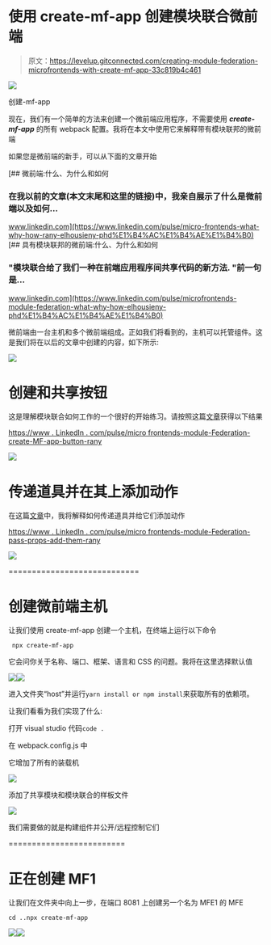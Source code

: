 # 使用 create-mf-app 创建模块联合微前端

> 原文：<https://levelup.gitconnected.com/creating-module-federation-microfrontends-with-create-mf-app-33c819b4c461>

![](img/51c2013c53874fc3cd13cfb133a8a3b0.png)

创建-mf-app

现在，我们有一个简单的方法来创建一个微前端应用程序，不需要使用 ***create-mf-app*** 的所有 webpack 配置。我将在本文中使用它来解释带有模块联邦的微前端

如果您是微前端的新手，可以从下面的文章开始

[](https://www.linkedin.com/pulse/micro-frontends-what-why-how-rany-elhousieny-phd%E1%B4%AC%E1%B4%AE%E1%B4%B0) [## 微前端:什么、为什么和如何

### 在我以前的文章(本文末尾和这里的链接)中，我亲自展示了什么是微前端以及如何…

www.linkedin.com](https://www.linkedin.com/pulse/micro-frontends-what-why-how-rany-elhousieny-phd%E1%B4%AC%E1%B4%AE%E1%B4%B0) [](https://www.linkedin.com/pulse/microfrontends-module-federation-what-why-how-elhousieny-phd%E1%B4%AC%E1%B4%AE%E1%B4%B0) [## 具有模块联邦的微前端:什么、为什么和如何

### "模块联合给了我们一种在前端应用程序间共享代码的新方法. "前一句是…

www.linkedin.com](https://www.linkedin.com/pulse/microfrontends-module-federation-what-why-how-elhousieny-phd%E1%B4%AC%E1%B4%AE%E1%B4%B0) 

微前端由一台主机和多个微前端组成。正如我们将看到的，主机可以托管组件。这是我们将在以后的文章中创建的内容，如下所示:

![](img/1e983dbca442332a54275cd05f77eca2.png)

# 创建和共享按钮

这是理解模块联合如何工作的一个很好的开始练习。请按照这篇[文章](https://www.linkedin.com/pulse/microfrontends-module-federation-create-mf-app-button-rany)获得以下结果

[https://www . LinkedIn . com/pulse/micro frontends-module-Federation-create-MF-app-button-rany](https://www.linkedin.com/pulse/microfrontends-module-federation-create-mf-app-button-rany)

![](img/2dee8cb92358146f1534895ac6a78fb6.png)

# 传递道具并在其上添加动作

在这篇[文章](https://www.linkedin.com/pulse/microfrontends-module-federation-pass-props-add-them-rany)中，我将解释如何传递道具并给它们添加动作

[https://www . LinkedIn . com/pulse/micro frontends-module-Federation-pass-props-add-them-rany](https://www.linkedin.com/pulse/microfrontends-module-federation-pass-props-add-them-rany)

![](img/a5565e2738dae660631e4b896af024ac.png)

============================

# 创建微前端主机

让我们使用 create-mf-app 创建一个主机，在终端上运行以下命令

```
 npx create-mf-app
```

它会问你关于名称、端口、框架、语言和 CSS 的问题。我将在这里选择默认值

![](img/78532266367334709e6f92cc120a0c68.png)![](img/c30488e1c0bc91d820dfa1ede54345bd.png)

进入文件夹“host”并运行`yarn install or npm install`来获取所有的依赖项。

让我们看看为我们实现了什么:

打开 visual studio 代码`code .`

在 webpack.config.js 中

它增加了所有的装载机

![](img/eb6762e1cb3da2331545681deeb188d0.png)

添加了共享模块和模块联合的样板文件

![](img/cc35475a50d38401d60377c439287190.png)

我们需要做的就是构建组件并公开/远程控制它们

=========================

# 正在创建 MF1

让我们在文件夹中向上一步，在端口 8081 上创建另一个名为 MFE1 的 MFE

```
cd ..npx create-mf-app
```

![](img/be4f54d9f787158b5c1926437a19d0af.png)![](img/979f1e38493d8840f9067f479a4f7d39.png)